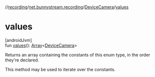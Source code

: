 //[recording](../../../index.md)/[net.bunnystream.recording](../index.md)/[DeviceCamera](index.md)/[values](values.md)

# values

[androidJvm]\
fun [values](values.md)(): [Array](https://kotlinlang.org/api/latest/jvm/stdlib/kotlin/-array/index.html)&lt;[DeviceCamera](index.md)&gt;

Returns an array containing the constants of this enum type, in the order they're declared.

This method may be used to iterate over the constants.
